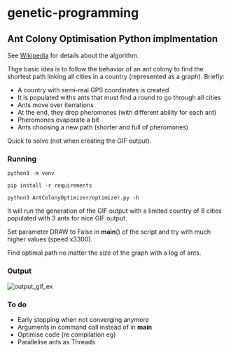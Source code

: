# genetic-programming


## Ant Colony Optimisation Python implmentation

See [Wikipedia](https://en.wikipedia.org/wiki/Ant_colony_optimization_algorithms) for details about the algorithm.

Thge basic idea is to follow the behavior of an ant colony to find the shortest path linking all cities in a country (represented as a graph). Briefly:
- A country with semi-real GPS coordinates is created
- It is populated withs ants that must find a round to go through all cities
- Ants move over iterrations
- At the end, they drop pheromones (with different ability for each ant)
- Pheromones evaporate a bit
- Ants choosing a new path (shorter and full of pheromones)

Quick to solve (not when creating the GIF output).

### Running
	
`python3 -m venv`

`pip install -r requirements`

`python3 AntColonyOptimizer/optimizer.py -h`

It will run the generation of the GIF output with a limited country of 8 cities populated with 3 ants for nice GIF output.

Set parameter DRAW to False in __main__() of the script and try with much higher values (speed x3300).

Find optimal path no matter the size of the graph with a log of ants.

### Output

![output_gif_ex](AntColonyOptimizer/output/20201211_194120.gif)

### To do

  - Early stopping when not converging anymore
  - Arguments in command call instead of in __main__
  - Optimise code (re compilation eg)
  - Parallelise ants as Threads
